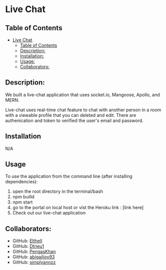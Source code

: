 # Live Chat

## Table of Contents

- [Live Chat](#live-chat)
  - [Table of Contents](#table-of-contents)
  - [Description:](#description)
  - [Installation:](#installation)
  - [Usage:](#usage)
  - [Collaborators:](#collaborators)

## Description:

We built a live-chat application that uses socket.io, Mangoose, Apollo, and MERN.

Live-chat uses real-time chat feature to chat with another person in a room with a viewable profile that you can deleted and edit. There are authenication and token to verified the user's email and password.

## Installation

N/A

## Usage

To use the application from the command line (after installing dependencies):

1. open the root directory in the terminal/bash
2. npm builld
3. npm start
4. go to the portal on local host or vist the Heroku link : [link here]
5. Check out our live-chat application

## Collaborators:

- GitHub: [Elthell](https://github.com/elthell)
- GitHub: [Dtrieu1](https://github.com/Dtrieu1)
- GitHub: [PengasKhan](https://github.com/PengasKhan)
- GitHub: [abigailjoy93](https://github.com/abigailjoy93)
- GitHub: [simplyannzz](https://github.com/simplyannzz)
